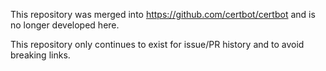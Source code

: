 This repository was merged into https://github.com/certbot/certbot and is no longer developed here.

This repository only continues to exist for issue/PR history and to avoid breaking links.
